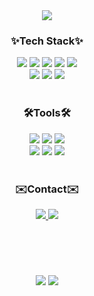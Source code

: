 

<!--
**petitesize/petitesize** is a ✨ _special_ ✨ repository because its `README.md` (this file) appears on your GitHub profile.

Here are some ideas to get you started:

- 🔭 I’m currently working on ...
- 🌱 I’m currently learning ...
- 👯 I’m looking to collaborate on ...
- 🤔 I’m looking for help with ...
- 💬 Ask me about ...
- 📫 How to reach me: ...
- 😄 Pronouns: ...
- ⚡ Fun fact: ...
-->

<div align="center">
<img src="https://capsule-render.vercel.app/api?type=waving&height=300&section=header&text=JeeY%27s%20Github&fontColor=9c3846&fontSize=90&descAlign=60&descAlignY=80&color=e9d8d4"/>
  
  ### ✨Tech Stack✨

<div>

  <img src="https://shields.io/badge/JavaScript-F7DF1E?logo=JavaScript&logoColor=000&style=for-the-badge"/>
<img src="https://img.shields.io/badge/TypeScript-3178C6?style=for-the-badge&logo=TypeScript&logoColor=white" />
<img src="https://img.shields.io/badge/React-61DAFB?style=for-the-badge&logo=React&logoColor=white"/>
<img src="https://img.shields.io/badge/styled--components-DB7093?style=for-the-badge&logo=Styled-components&logoColor=white"/>
<img src="https://img.shields.io/badge/Recoil-3578E5?style=for-the-badge&logo=Recoil&logoColor=white" />
</div>

<div>
<!--       <img src="https://shields.io/badge/HTML5-E34F26?logo=HTML5&logoColor=000&style=for-the-badge"/>
    <img src="https://shields.io/badge/CSS3-1572B6?logo=CSS3&logoColor=000&style=for-the-badge"/> -->
    <img src="https://img.shields.io/badge/Node.js-339933?style=for-the-badge&logo=nodedotjs&logoColor=white" />
  <img src="https://img.shields.io/badge/MongoDB-47A248?style=for-the-badge&logo=MongoDB&logoColor=white" />
  <img src="https://img.shields.io/badge/Firebase-FFCA28?style=for-the-badge&logo=Firebase&logoColor=white"/>
</div>

<div>

</div>


</br>

  ### 🛠️Tools🛠️

  <div>
    <img src="https://img.shields.io/badge/Git-F05032?style=for-the-badge&logo=Git&logoColor=white" />
    <img src="https://img.shields.io/badge/GitLab-FC6D26?style=for-the-badge&logo=GitLab&logoColor=white" />
  
<img src="https://img.shields.io/badge/Figma-F24E1E?style=for-the-badge&logo=Figma&logoColor=white" />


  </div>
  <div>
<img src="https://img.shields.io/badge/Slack-4A154B?style=for-the-badge&logo=Slack&logoColor=white" />
<img src="https://img.shields.io/badge/Jira-0052CC?style=for-the-badge&logo=Jira&logoColor=white" />
  <img src="https://img.shields.io/badge/Notion-000000?style=for-the-badge&logo=Notion&logoColor=white" />
    
  </div>

  </br>

  ### ✉️Contact✉️

 <div>
  <a href="https://jeey-portfolio.netlify.app/">
    <img src="https://img.shields.io/badge/Portfolio-FF99AD?style=for-the-badge&logoColor=white" />
  </a>
  <a href="mailto:petitesize22@gmail.com">
    <img
      src="https://img.shields.io/badge/petitesize22@gmail.com-D14836?style=for-the-badge&logo=gmail&logoColor=white"/>
  </a>

  </div>

</br>

#
</br>
  <p>
       <img src="https://github-readme-stats.vercel.app/api/top-langs/?username=anuraghazra&layout=compact&theme=rose"/>
    <img src="https://github-readme-stats.vercel.app/api?username=petitesize&show_icons=true&theme=rose"/>   

    
  </p>
    
</div>



